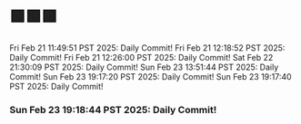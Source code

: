# 🟩🟩🟩
Fri Feb 21 11:49:51 PST 2025: Daily Commit!
Fri Feb 21 12:18:52 PST 2025: Daily Commit!
Fri Feb 21 12:26:00 PST 2025: Daily Commit!
Sat Feb 22 21:30:09 PST 2025: Daily Commit!
Sun Feb 23 13:51:44 PST 2025: Daily Commit!
Sun Feb 23 19:17:20 PST 2025: Daily Commit!
Sun Feb 23 19:17:40 PST 2025: Daily Commit!
### Sun Feb 23 19:18:44 PST 2025: Daily Commit!
